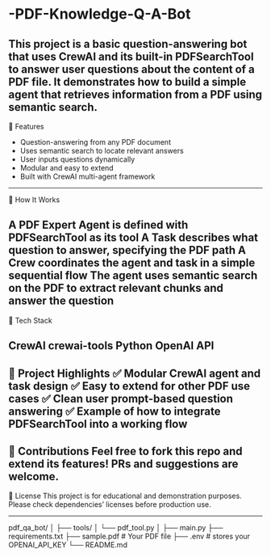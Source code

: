 # -PDF-Knowledge-Q-A-Bot

This project is a basic question-answering bot that uses CrewAI and its built-in PDFSearchTool to answer user questions about the content of a PDF file. It demonstrates how to build a simple agent that retrieves information from a PDF using semantic search.
--------------------------------------------------------------
🚀 Features

* Question-answering from any PDF document
* Uses semantic search to locate relevant answers
* User inputs questions dynamically
* Modular and easy to extend
* Built with CrewAI multi-agent framework
--------------------------------------------------------------
📌 How It Works

A PDF Expert Agent is defined with PDFSearchTool as its tool
A Task describes what question to answer, specifying the PDF path
A Crew coordinates the agent and task in a simple sequential flow
The agent uses semantic search on the PDF to extract relevant chunks and answer the question
--------------------------------------------------------------
🧩 Tech Stack

CrewAI
crewai-tools
Python
OpenAI API 
--------------------------------------------------------------
📌 Project Highlights
✅ Modular CrewAI agent and task design
✅ Easy to extend for other PDF use cases
✅ Clean user prompt-based question answering
✅ Example of how to integrate PDFSearchTool into a working flow
--------------------------------------------------------------
🤝 Contributions
Feel free to fork this repo and extend its features!
PRs and suggestions are welcome.
--------------------------------------------------------------
📄 License
This project is for educational and demonstration purposes.
Please check dependencies’ licenses before production use.











--------------------------------------------------------------
pdf_qa_bot/
│
├── tools/
│   └── pdf_tool.py
│
├── main.py
├── requirements.txt
├── sample.pdf   # Your PDF file
├── .env         # stores your OPENAI_API_KEY
└── README.md
